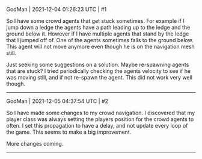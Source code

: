 GodMan | 2021-12-04 01:26:23 UTC | #1

So I have some crowd agents that get stuck sometimes. For example if I jump down a ledge the agents have a path leading up to the ledge and the ground below it. However if I have multiple agents that stand by the ledge that I jumped off of. One of the agents sometimes falls to the ground below. This agent will not move anymore even though he is on the navigation mesh still. 

Just seeking some suggestions on a solution. Maybe re-spawning agents that are stuck? I tried periodically checking the agents velocity to see if he was moving still, and if not re-spawn the agent. This did not work very well though.

-------------------------

GodMan | 2021-12-05 04:37:54 UTC | #2

So I have made some changes to my crowd navigation. I discovered that my player class was always setting the players position for the crowd agents to often. I set this propagation to have a delay, and not update every loop of the game. This seems to make a big improvement.

More changes coming.

-------------------------

